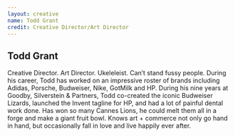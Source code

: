 ```yaml
---
layout: creative
name: Todd Grant
credit: Creative Director/Art Director
---
```


## Todd Grant

Creative Director. Art Director. Ukeleleist. Can&rsquo;t stand fussy people. During his career, Todd
has worked on an impressive roster of brands including Adidas, Porsche, Budweiser, Nike, GotMilk and
HP. During his nine years at Goodby, Silverstein &amp; Partners, Todd co-created the iconic
Budweiser Lizards, launched the Invent tagline for HP, and had a lot of painful dental work done.
Has won so many Cannes Lions, he could melt them all in a forge and make a giant fruit bowl. Knows
art + commerce not only go hand in hand, but occasionally fall in love and live happily
ever&nbsp;after.
